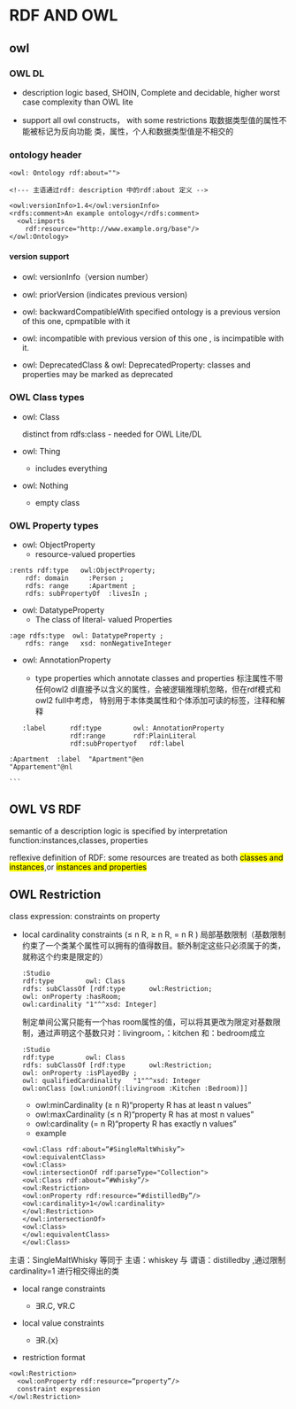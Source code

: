# RDF AND OWL

## owl

### OWL DL

- description logic based, SHOIN, Complete and decidable, higher worst case complexity than OWL lite

- support all owl constructs， with some restrictions
取数据类型值的属性不能被标记为反向功能
类，属性，个人和数据类型值是不相交的

### ontology header
~~~
<owl: Ontology rdf:about="">
 
<!--- 主语通过rdf: description 中的rdf:about 定义 -->

<owl:versionInfo>1.4</owl:versionInfo>
<rdfs:comment>An example ontology</rdfs:comment>  <owl:imports     rdf:resource="http://www.example.org/base"/></owl:Ontology> 
~~~

#### version support

- owl: versionInfo（version number）

- owl: priorVersion (indicates previous version)

- owl: backwardCompatibleWith
specified ontology is a previous version of this one, cpmpatible with it 

- owl: incompatible with previous version of this one , is incimpatible with it.

- owl: DeprecatedClass & owl: DeprecatedProperty: classes and properties may be marked as deprecated

### OWL Class types

- owl: Class

	distinct from rdfs:class - needed for OWL Lite/DL

- owl: Thing
	- includes everything 
- owl: Nothing
	- empty class

### OWL Property types

- owl: ObjectProperty
	- resource-valued properties
	
```
:rents rdf:type   owl:ObjectProperty;
	rdf: domain 	:Person ;
	rdfs: range		:Apartment ;
	rdfs: subPropertyOf  :livesIn ;
```

- owl: DatatypeProperty
	- The class of literal- valued Properties

```
:age rdfs:type  owl: DatatypeProperty ;
	rdfs: range   xsd: nonNegativeInteger
``` 
- owl: AnnotationProperty
	- type properties which annotate classes and properties 标注属性不带任何owl2 dl直接予以含义的属性，会被逻辑推理机忽略，但在rdf模式和owl2 full中考虑， 特别用于本体类属性和个体添加可读的标签，注释和解释
	
	```
	:label		rdf:type		owl: AnnotationProperty
				rdf:range		rdf:PlainLiteral
				rdf:subPropertyof	rdf:label
<!--- :label属性是annotation，值域是plainliteral -->				
	:Apartment	:label	"Apartment"@en
	"Appartement"@nl
<!--- 定义：label是rdfs：label的字属性，并给：Apartment类 英文，荷兰语标签-->
	```

## OWL VS RDF 

semantic of a description logic is specified by interpretation function:instances,classes, properties

reflexive definition of RDF: some resources are treated as both <mark>classes and instances</mark>,or <mark>instances and properties</mark>

## OWL Restriction

class expression: constraints on property

- local cardinality constraints (≤ n R, ≥ n R, = n R) 局部基数限制（基数限制约束了一个类某个属性可以拥有的值得数目。额外制定这些只必须属于的类，就称这个约束是限定的）

	```
	:Studio
	rdf:type 		owl: Class
	rdfs: subClassOf [rdf:type		owl:Restriction;
	owl: onProperty	:hasRoom;
	owl:cardinality	"1"^^xsd: Integer]
	```

  制定单间公寓只能有一个has room属性的值，可以将其更改为限定对基数限制，通过声明这个基数只对：livingroom，：kitchen 和：bedroom成立
  
	```
	:Studio
	rdf:type 		owl: Class
	rdfs: subClassOf [rdf:type		owl:Restriction;
	owl: onProperty	:isPlayedBy ;
	owl: qualifiedCardinality 	"1"^^xsd: Integer
	owl:onClass [owl:unionOf(:livingroom :Kitchen :Bedroom)]]
	```	
	- owl:minCardinality (≥ n R)“property R has at least n values”	- owl:maxCardinality (≤ n R)“property R has at most n values”	- owl:cardinality (= n R)“property R has exactly n values”
	- example
	
	```
	<owl:Class rdf:about=“#SingleMaltWhisky”>	<owl:equivalentClass>
	<owl:Class>	<owl:intersectionOf rdf:parseType="Collection">
	<owl:Class rdf:about=“#Whisky”/>    <owl:Restriction>    <owl:onProperty rdf:resource=“#distilledBy”/>    <owl:cardinality>1</owl:cardinality>    </owl:Restriction>    </owl:intersectionOf>
    <owl:Class>
    </owl:equivalentClass>
    </owl:Class>
	```
主语：SingleMaltWhisky 等同于 主语：whiskey 与 谓语：distilledby ,通过限制cardinality=1 进行相交得出的类

- local range constraints

	- ∃R.C, ∀R.C

- local value constraints

	- ∃R.{x}

- restriction format

```
<owl:Restriction>  <owl:onProperty rdf:resource=“property”/>  constraint expression</owl:Restriction>
```
